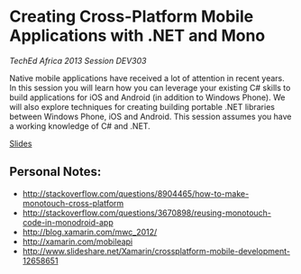Creating Cross-Platform Mobile Applications with .NET and Mono
======================
_TechEd Africa 2013 Session DEV303_

Native mobile applications have received a lot of attention in recent years. In this session you will learn how you can leverage your existing C# skills to build applications for iOS and Android (in addition to Windows Phone). We will also explore techniques for creating building portable .NET libraries between Windows Phone, iOS and Android. This session assumes you have a working knowledge of C# and .NET.

[Slides](https://www.dropbox.com/s/alc84njhgx3nomc/TechEd%202013%20-%20Mobile.pptx)

Personal Notes:
---------------------

 - http://stackoverflow.com/questions/8904465/how-to-make-monotouch-cross-platform
 - http://stackoverflow.com/questions/3670898/reusing-monotouch-code-in-monodroid-app
 - http://blog.xamarin.com/mwc_2012/
 - http://xamarin.com/mobileapi
 - http://www.slideshare.net/Xamarin/crossplatform-mobile-development-12658651
